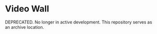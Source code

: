 # Video Wall
DEPRECATED. No longer in active development. This repository serves as an archive location.
